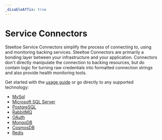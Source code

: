 ```yaml
---
_disableAffix: true
---
```


# Service Connectors

Steeltoe Service Connectors simplify the process of connecting to, using and monitoring backing services. Steeltoe Connectors are primarily a bonding layer between your infrastructure and your application. Connectors don't directly manipulate the connection to backing resources, but do contain logic for turning raw credentials into formatted connection strings and also provide health monitoring tools.

Get started with the [usage guide](usage.md) or go directly to any supported technology:

- [MySql](mysql.md)
- [Microsoft SQL Server](microsoft-sql-server.md)
- [PostgreSQL](postgresql.md)
- [RabbitMQ](rabbitmq.md)
- [OAuth](oauth.md)
- [MongoDB](mongodb.md)
- [CosmosDB](cosmosdb.md)
- [Redis](redis.md)

